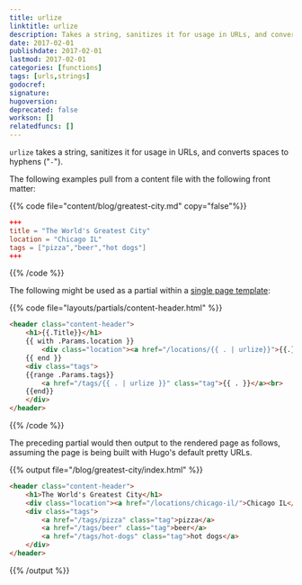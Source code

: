 ```yaml
---
title: urlize
linktitle: urlize
description: Takes a string, sanitizes it for usage in URLs, and converts spaces to hyphens.
date: 2017-02-01
publishdate: 2017-02-01
lastmod: 2017-02-01
categories: [functions]
tags: [urls,strings]
godocref:
signature:
hugoversion:
deprecated: false
workson: []
relatedfuncs: []
---
```


`urlize` takes a string, sanitizes it for usage in URLs, and converts spaces to hyphens ("`-`").

The following examples pull from a content file with the following front matter:

{{% code file="content/blog/greatest-city.md" copy="false"%}}
```toml
+++
title = "The World's Greatest City"
location = "Chicago IL"
tags = ["pizza","beer","hot dogs"]
+++
```
{{% /code %}}

The following might be used as a partial within a [single page template][singletemplate]:

{{% code file="layouts/partials/content-header.html" %}}
```html
<header class="content-header">
    <h1>{{.Title}}</h1>
    {{ with .Params.location }}
        <div class="location"><a href="/locations/{{ . | urlize}}">{{.}}</a></div>
    {{ end }}
    <div class="tags">
    {{range .Params.tags}}
        <a href="/tags/{{ . | urlize }}" class="tag">{{ . }}</a><br>
    {{end}}
    </div>
</header>
```
{{% /code %}}

The preceding partial would then output to the rendered page as follows, assuming the page is being built with Hugo's default pretty URLs.

{{% output file="/blog/greatest-city/index.html" %}}
```html
<header class="content-header">
    <h1>The World's Greatest City</h1>
    <div class="location"><a href="/locations/chicago-il/">Chicago IL</a></div>
    <div class="tags">
        <a href="/tags/pizza" class="tag">pizza</a>
        <a href="/tags/beer" class="tag">beer</a>
        <a href="/tags/hot-dogs" class="tag">hot dogs</a>
    </div>
</header>
```
{{% /output %}}


[singletemplate]: /templates/single-page-templates/